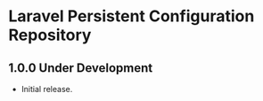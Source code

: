 Laravel Persistent Configuration Repository
===========================================

1.0.0 Under Development
-----------------------

- Initial release.
